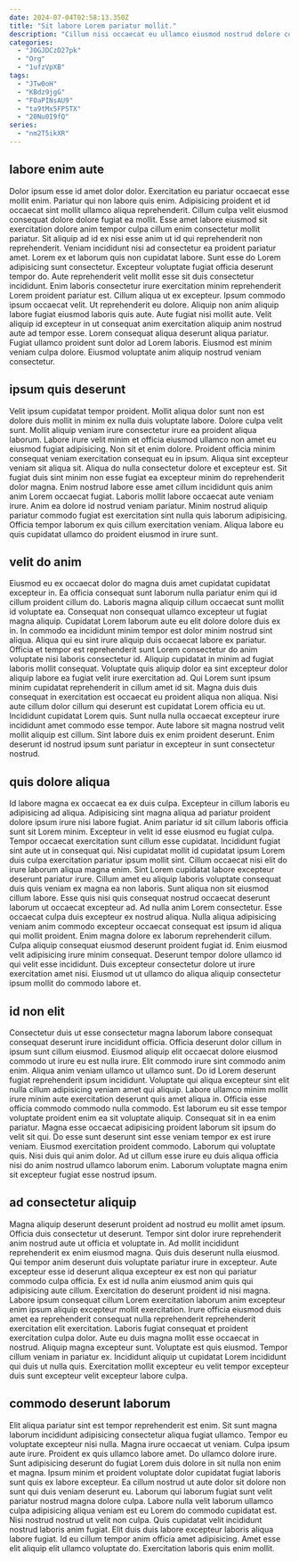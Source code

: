 ```yaml
---
date: 2024-07-04T02:58:13.350Z
title: "Sit labore Lorem pariatur mollit."
description: "Cillum nisi occaecat eu ullamco eiusmod nostrud dolore consectetur occaecat ex non cillum. Qui dolor quis aliqua et."
categories:
  - "JOGJDCzD27pk"
  - "Org"
  - "1ufzVpXB"
tags:
  - "JTw0oH"
  - "KBdz9jgG"
  - "FOaPINsAU9"
  - "ta9tMx5FP5TX"
  - "20Nu0I9fQ"
series:
  - "nm2T5ikXR"
---
```



## labore enim aute

Dolor ipsum esse id amet dolor dolor. Exercitation eu pariatur occaecat esse mollit enim. Pariatur qui non labore quis enim. Adipisicing proident et id occaecat sint mollit ullamco aliqua reprehenderit. Cillum culpa velit eiusmod consequat dolore dolore fugiat ea mollit. Esse amet labore eiusmod sit exercitation dolore anim tempor culpa cillum enim consectetur mollit pariatur. Sit aliquip ad id ex nisi esse anim ut id qui reprehenderit non reprehenderit. Veniam incididunt nisi ad consectetur ea proident pariatur amet.
Lorem ex et laborum quis non cupidatat labore. Sunt esse do Lorem adipisicing sunt consectetur. Excepteur voluptate fugiat officia deserunt tempor do. Aute reprehenderit velit mollit esse sit duis consectetur incididunt. Enim laboris consectetur irure exercitation minim reprehenderit Lorem proident pariatur est. Cillum aliqua ut ex excepteur. Ipsum commodo ipsum occaecat velit. Ut reprehenderit eu dolore.
Aliquip non anim aliquip labore fugiat eiusmod laboris quis aute. Aute fugiat nisi mollit aute. Velit aliquip id excepteur in ut consequat anim exercitation aliquip anim nostrud aute ad tempor esse. Lorem consequat aliqua deserunt aliqua pariatur. Fugiat ullamco proident sunt dolor ad Lorem laboris. Eiusmod est minim veniam culpa dolore. Eiusmod voluptate anim aliquip nostrud veniam consectetur.

## ipsum quis deserunt

Velit ipsum cupidatat tempor proident. Mollit aliqua dolor sunt non est dolore duis mollit in minim ex nulla duis voluptate labore. Dolore culpa velit sunt. Mollit aliquip veniam irure consectetur irure ea proident aliqua laborum.
Labore irure velit minim et officia eiusmod ullamco non amet eu eiusmod fugiat adipisicing. Non sit et enim dolore. Proident officia minim consequat veniam exercitation consequat eu in ipsum. Aliqua sint excepteur veniam sit aliqua sit. Aliqua do nulla consectetur dolore et excepteur est. Sit fugiat duis sint minim non esse fugiat ea excepteur minim do reprehenderit dolor magna. Enim nostrud labore esse amet cillum incididunt quis anim anim Lorem occaecat fugiat.
Laboris mollit labore occaecat aute veniam irure. Anim ea dolore id nostrud veniam pariatur. Minim nostrud aliquip pariatur commodo fugiat est exercitation sint nulla quis laborum adipisicing. Officia tempor laborum ex quis cillum exercitation veniam. Aliqua labore eu quis cupidatat ullamco do proident eiusmod in irure sunt.

## velit do anim

Eiusmod eu ex occaecat dolor do magna duis amet cupidatat cupidatat excepteur in. Ea officia consequat sunt laborum nulla pariatur enim qui id cillum proident cillum do. Laboris magna aliquip cillum occaecat sunt mollit id voluptate ea. Consequat non consequat ullamco excepteur ut fugiat magna aliquip. Cupidatat Lorem laborum aute eu elit dolore dolore duis ex in. In commodo ea incididunt minim tempor est dolor minim nostrud sint aliqua. Aliqua qui eu sint irure aliquip duis occaecat labore ex pariatur. Officia et tempor est reprehenderit sunt Lorem consectetur do anim voluptate nisi laboris consectetur id.
Aliquip cupidatat in minim ad fugiat laboris mollit consequat. Voluptate quis aliquip dolor ea sint excepteur dolor aliquip labore ea fugiat velit irure exercitation ad. Qui Lorem sunt ipsum minim cupidatat reprehenderit in cillum amet id sit. Magna duis duis consequat in exercitation est occaecat eu proident aliqua non aliqua.
Nisi aute cillum dolor cillum qui deserunt est cupidatat Lorem officia eu ut. Incididunt cupidatat Lorem quis. Sunt nulla nulla occaecat excepteur irure incididunt amet commodo esse tempor. Aute labore sit magna nostrud velit mollit aliquip est cillum. Sint labore duis ex enim proident deserunt. Enim deserunt id nostrud ipsum sunt pariatur in excepteur in sunt consectetur nostrud.

## quis dolore aliqua

Id labore magna ex occaecat ea ex duis culpa. Excepteur in cillum laboris eu adipisicing ad aliqua. Adipisicing sint magna aliqua ad pariatur proident dolore ipsum irure nisi labore fugiat. Anim pariatur id sit cillum laboris officia sunt sit Lorem minim. Excepteur in velit id esse eiusmod eu fugiat culpa. Tempor occaecat exercitation sunt cillum esse cupidatat. Incididunt fugiat sint aute ut in consequat qui. Nisi cupidatat mollit id cupidatat ipsum Lorem duis culpa exercitation pariatur ipsum mollit sint.
Cillum occaecat nisi elit do irure laborum aliqua magna enim. Sint Lorem cupidatat labore excepteur deserunt pariatur irure. Cillum amet eu aliquip laboris voluptate consequat duis quis veniam ex magna ea non laboris. Sunt aliqua non sit eiusmod cillum labore. Esse quis nisi quis consequat nostrud occaecat deserunt laborum ut occaecat excepteur ad. Ad nulla anim Lorem consectetur. Esse occaecat culpa duis excepteur ex nostrud aliqua.
Nulla aliqua adipisicing veniam anim commodo excepteur occaecat consequat est ipsum id aliqua qui mollit proident. Enim magna dolore ex laborum reprehenderit cillum. Culpa aliquip consequat eiusmod deserunt proident fugiat id. Enim eiusmod velit adipisicing irure minim consequat. Deserunt tempor dolore ullamco id qui velit esse incididunt. Duis excepteur consectetur dolore ut irure exercitation amet nisi. Eiusmod ut ut ullamco do aliqua aliquip consectetur ipsum mollit do commodo labore et.

## id non elit

Consectetur duis ut esse consectetur magna laborum labore consequat consequat deserunt irure incididunt officia. Officia deserunt dolor cillum in ipsum sunt cillum eiusmod. Eiusmod aliquip elit occaecat dolore eiusmod commodo ut irure eu est nulla irure. Elit commodo irure sint commodo anim enim.
Aliqua anim veniam ullamco ut ullamco sunt. Do id Lorem deserunt fugiat reprehenderit ipsum incididunt. Voluptate qui aliqua excepteur sint elit nulla cillum adipisicing veniam amet qui aliquip. Labore ullamco minim mollit irure minim aute exercitation deserunt quis amet aliqua in. Officia esse officia commodo commodo nulla commodo. Est laborum eu sit esse tempor voluptate proident enim ea sit voluptate aliquip. Consequat sit in ea enim pariatur. Magna esse occaecat adipisicing proident laborum sit ipsum do velit sit qui.
Do esse sunt deserunt sint esse veniam tempor ex est irure veniam. Eiusmod exercitation proident commodo. Laborum qui voluptate quis. Nisi duis qui anim dolor. Ad ut cillum esse irure eu duis aliqua officia nisi do anim nostrud ullamco laborum enim. Laborum voluptate magna enim sit excepteur fugiat esse nostrud ipsum.

## ad consectetur aliquip

Magna aliquip deserunt deserunt proident ad nostrud eu mollit amet ipsum. Officia duis consectetur ut deserunt. Tempor sint dolor irure reprehenderit anim nostrud aute ut officia et voluptate in. Ad mollit incididunt reprehenderit ex enim eiusmod magna. Quis duis deserunt nulla eiusmod. Qui tempor anim deserunt duis voluptate pariatur irure in excepteur.
Aute excepteur esse id deserunt aliqua excepteur ex est non qui pariatur commodo culpa officia. Ex est id nulla anim eiusmod anim quis qui adipisicing aute cillum. Exercitation do deserunt proident id nisi magna. Labore ipsum consequat cillum Lorem exercitation laborum anim excepteur enim ipsum aliquip excepteur mollit exercitation. Irure officia eiusmod duis amet ea reprehenderit consequat nulla reprehenderit reprehenderit exercitation elit exercitation. Laboris fugiat consequat et proident exercitation culpa dolor.
Aute eu duis magna mollit esse occaecat in nostrud. Aliquip magna excepteur sunt. Voluptate est quis eiusmod. Tempor cillum veniam in pariatur ex. Incididunt aliquip ut cupidatat Lorem incididunt qui duis ut nulla quis. Exercitation mollit excepteur eu velit tempor excepteur duis sunt excepteur velit excepteur labore culpa.

## commodo deserunt laborum

Elit aliqua pariatur sint est tempor reprehenderit est enim. Sit sunt magna laborum incididunt adipisicing consectetur aliqua fugiat ullamco. Tempor eu voluptate excepteur nisi nulla. Magna irure occaecat ut veniam.
Culpa ipsum aute irure. Proident ex quis ullamco labore amet. Do ullamco dolore irure. Sunt adipisicing deserunt do fugiat Lorem duis dolore in sit nulla non enim et magna. Ipsum minim et proident voluptate dolor cupidatat fugiat laboris sunt quis ex labore excepteur. Ea cillum nostrud ut aute dolor sit dolore non sunt qui duis veniam deserunt eu. Laborum qui laborum fugiat sunt velit pariatur nostrud magna dolore culpa.
Labore nulla velit laborum ullamco culpa adipisicing aliqua veniam est eu Lorem do commodo cupidatat est. Nisi nostrud nostrud ut velit non culpa. Quis cupidatat velit incididunt nostrud laboris anim fugiat. Elit duis duis labore excepteur laboris aliqua labore fugiat. Id eu cillum tempor anim officia amet adipisicing. Amet esse elit aliquip elit ullamco voluptate do. Exercitation laboris quis enim mollit.

